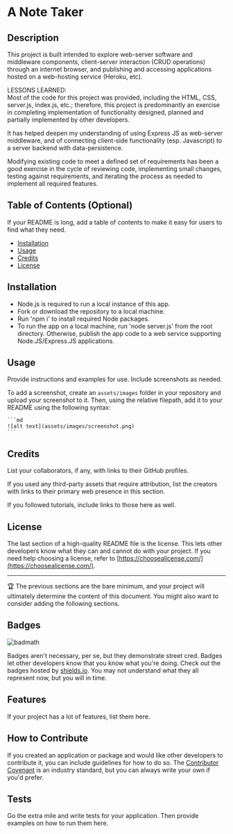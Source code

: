 # A Note Taker

## Description

This project is built intended to explore web-server software and middleware components, client-server interaction (CRUD operations) through an internet browser, and publishing and accessing applications hosted on a web-hosting service (Heroku, etc).

LESSONS LEARNED:  
Most of the code for this project was provided, including the HTML, CSS, server.js, index.js, etc.; therefore, this project is predominantly an exercise in completing implementation of functionality designed, planned and partially implemented by other developers.

It has helped deepen my understanding of using Express JS as web-server middleware, and of connecting client-side functionality (esp. Javascript) to a server backend with data-persistence.

Modifying existing code to meet a defined set of requirements has been a good exercise in the cycle of reviewing code, implementing small changes, testing against requirements, and iterating the process as needed to implement all required features.
 

## Table of Contents (Optional)

If your README is long, add a table of contents to make it easy for users to find what they need.

- [Installation](#installation)
- [Usage](#usage)
- [Credits](#credits)
- [License](#license)

## Installation

- Node.js is required to run a local instance of this app.
- Fork or download the repository to a local machine.
- Run 'npm i' to install required Node packages.
- To run the app on a local machine, run 'node server.js' from the root directory.  Otherwise, publish the app code to a web service supporting Node.JS/Express.JS applications.

## Usage

Provide instructions and examples for use. Include screenshots as needed.

To add a screenshot, create an `assets/images` folder in your repository and upload your screenshot to it. Then, using the relative filepath, add it to your README using the following syntax:

    ```md
    ![alt text](assets/images/screenshot.png)
    ```

## Credits

List your collaborators, if any, with links to their GitHub profiles.

If you used any third-party assets that require attribution, list the creators with links to their primary web presence in this section.

If you followed tutorials, include links to those here as well.

## License

The last section of a high-quality README file is the license. This lets other developers know what they can and cannot do with your project. If you need help choosing a license, refer to [https://choosealicense.com/](https://choosealicense.com/).

---

🏆 The previous sections are the bare minimum, and your project will ultimately determine the content of this document. You might also want to consider adding the following sections.

## Badges

![badmath](https://img.shields.io/github/languages/top/lernantino/badmath)

Badges aren't necessary, per se, but they demonstrate street cred. Badges let other developers know that you know what you're doing. Check out the badges hosted by [shields.io](https://shields.io/). You may not understand what they all represent now, but you will in time.

## Features

If your project has a lot of features, list them here.

## How to Contribute

If you created an application or package and would like other developers to contribute it, you can include guidelines for how to do so. The [Contributor Covenant](https://www.contributor-covenant.org/) is an industry standard, but you can always write your own if you'd prefer.

## Tests

Go the extra mile and write tests for your application. Then provide examples on how to run them here.
